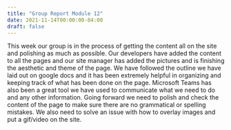 ```yaml
---
title: "Group Report Module 12"
date: 2021-11-14T00:00:00-04:00
draft: false
---
```


This week our group is in the process of getting the content all on the site and polishing as much as possible. Our developers have added the content to all the pages and our site manager has added the pictures and is finishing the aesthetic and theme of the page. We have followed the outline we have laid out on google docs and it has been extremely helpful in organizing and keeping track of what has been done on the page. Microsoft Teams has also been a great tool we have used to communicate what we need to do and any other information. Going forward we need to polish and check the content of the page to make sure there are no grammatical or spelling mistakes. We also need to solve an issue with how to overlay images and put a gif/video on the site. 
